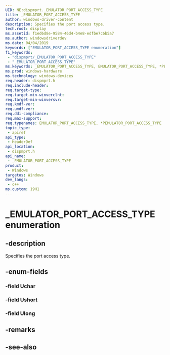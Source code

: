 ```yaml
---
UID: NE:dispmprt._EMULATOR_PORT_ACCESS_TYPE
title: _EMULATOR_PORT_ACCESS_TYPE
author: windows-driver-content
description: Specifies the port access type.
tech.root: display
ms.assetid: f1ed6d8e-9584-46d4-b4e8-edfbe7c6b5a7
ms.author: windowsdriverdev
ms.date: 04/04/2019 
keywords: ["EMULATOR_PORT_ACCESS_TYPE enumeration"]
f1_keywords:
 - "dispmprt/_EMULATOR_PORT_ACCESS_TYPE"
 - "_EMULATOR_PORT_ACCESS_TYPE"
ms.keywords: _EMULATOR_PORT_ACCESS_TYPE, EMULATOR_PORT_ACCESS_TYPE, *PEMULATOR_PORT_ACCESS_TYPE, 
ms.prod: windows-hardware
ms.technology: windows-devices
req.header: dispmprt.h
req.include-header:
req.target-type:
req.target-min-winverclnt: 
req.target-min-winversvr:
req.kmdf-ver:
req.umdf-ver:
req.ddi-compliance:
req.max-support:
req.typenames: EMULATOR_PORT_ACCESS_TYPE, *PEMULATOR_PORT_ACCESS_TYPE
topic_type: 
 - apiref
api_type: 
 - HeaderDef
api_location: 
 - dispmprt.h
api_name: 
 - _EMULATOR_PORT_ACCESS_TYPE
product: 
 - Windows
targetos: Windows
dev_langs:
 - c++
ms.custom: 19H1
---
```


# _EMULATOR_PORT_ACCESS_TYPE enumeration

## -description

Specifies the port access type.

## -enum-fields

### -field Uchar


### -field Ushort

### -field Ulong 


## -remarks

## -see-also
